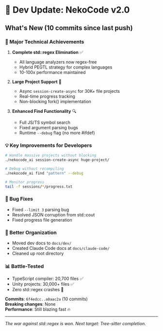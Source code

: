 # 🔧 Dev Update: NekoCode v2.0

## What's New (10 commits since last push)

### 🎯 Major Technical Achievements

1. **Complete std::regex Elimination** ✅
   - All language analyzers now regex-free
   - Hybrid PEGTL strategy for complex languages
   - 10-100x performance maintained

2. **Large Project Support** 🚀
   - Async `session-create-async` for 30K+ file projects
   - Real-time progress tracking
   - Non-blocking fork() implementation

3. **Enhanced Find Functionality** 🔍
   - Full JS/TS symbol search
   - Fixed argument parsing bugs
   - Runtime `--debug` flag (no more #ifdef)

### 💡 Key Improvements for Developers

```bash
# Handle massive projects without blocking
./nekocode_ai session-create-async huge-project/

# Debug without recompiling  
./nekocode_ai find "pattern" --debug

# Monitor progress
tail -f sessions/*/progress.txt
```

### 🐛 Bug Fixes
- Fixed `--limit 3` parsing bug
- Resolved JSON corruption from std::cout
- Fixed progress file generation

### 📁 Better Organization
- Moved dev docs to `docs/dev/`
- Created Claude Code docs at `docs/claude-code/`
- Cleaned up root directory

### 📊 Battle-Tested
- TypeScript compiler: 20,700 files ✅
- Unity projects: 30,000+ files ✅
- Zero std::regex crashes 🎉

**Commits**: `6f4edcc..a0aac2a` (10 commits)  
**Breaking changes**: None  
**Performance**: Still blazing fast 🔥

---
*The war against std::regex is won. Next target: Tree-sitter completion.*